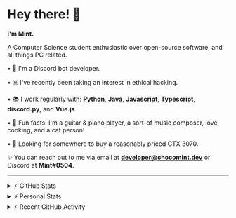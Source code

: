 # Hey there! 👋

**I'm Mint.**

A Computer Science student enthusiastic over open-source software, and all things PC related.

• 👾 I'm a Discord bot developer.

• ☠️ I've recently been taking an interest in ethical hacking.

• 📚 I work regularly with: **Python**, **Java**, **Javascript**, **Typescript**, **discord.py**, and **Vue.js**.

• 🍛 Fun facts: I'm a guitar & piano player, a sort-of music composer, love cooking, and a cat person!

• 🔎 Looking for somewhere to buy a reasonably priced GTX 3070.

✨ You can reach out to me via email at **developer@chocomint.dev** or Discord at **Mint#0504**.

---

<details>
    <summary>⚡ GitHub Stats</summary>

<img height="160px" align="center" alt="Mint's GitHub Stats" src="https://github-readme-stats-lunarmint.vercel.app/api?username=lunarmint&count_private=true&show_icons=true&hide_title=true&hide_border=true&title_color=00ffdf&icon_color=00ffdf&text_color=141823&bg_color=0,4158d0,c850c0,ffcc70&include_all_commits=false"/>

<img align="center" alt="Mint's Most Used Languages" src="https://github-readme-stats-lunarmint.vercel.app/api/top-langs/?username=lunarmint&hide_title=true&hide_border=true&langs_count=8&layout=compact&title_color=141823&bg_color=0,ffcc70,c850c0,4158d0"/>

</details>

<details>
    <summary>⚡ Personal Stats</summary>

<!--START_SECTION:waka-->
![Profile Views](http://img.shields.io/badge/Profile%20Views-0-blue)

![Lines of code](https://img.shields.io/badge/From%20Hello%20World%20I%27ve%20Written-164087%20lines%20of%20code-blue)

**I'm a Night 🦉** 

```text
🌞 Morning    59 commits     ████░░░░░░░░░░░░░░░░░░░░░   19.03% 
🌆 Daytime    91 commits     ███████░░░░░░░░░░░░░░░░░░   29.35% 
🌃 Evening    74 commits     ██████░░░░░░░░░░░░░░░░░░░   23.87% 
🌙 Night      86 commits     ███████░░░░░░░░░░░░░░░░░░   27.74%

```
📅 **I'm Most Productive on Monday** 

```text
Monday       92 commits     ███████░░░░░░░░░░░░░░░░░░   29.68% 
Tuesday      34 commits     ██░░░░░░░░░░░░░░░░░░░░░░░   10.97% 
Wednesday    26 commits     ██░░░░░░░░░░░░░░░░░░░░░░░   8.39% 
Thursday     67 commits     █████░░░░░░░░░░░░░░░░░░░░   21.61% 
Friday       42 commits     ███░░░░░░░░░░░░░░░░░░░░░░   13.55% 
Saturday     26 commits     ██░░░░░░░░░░░░░░░░░░░░░░░   8.39% 
Sunday       23 commits     █░░░░░░░░░░░░░░░░░░░░░░░░   7.42%

```


📊 **This Week I Spent My Time On** 

```text
💬 Programming Languages: 
C++                      14 hrs 42 mins      ███████████████████░░░░░░   78.79% 
Python                   3 hrs 24 mins       ████░░░░░░░░░░░░░░░░░░░░░   18.21% 
Other                    28 mins             ░░░░░░░░░░░░░░░░░░░░░░░░░   2.53% 
CMake                    2 mins              ░░░░░░░░░░░░░░░░░░░░░░░░░   0.18% 
Git Config               1 min               ░░░░░░░░░░░░░░░░░░░░░░░░░   0.16%

🔥 Editors: 
CLion                    14 hrs 48 mins      ███████████████████░░░░░░   79.25% 
PyCharm                  3 hrs 52 mins       █████░░░░░░░░░░░░░░░░░░░░   20.75%

🐱‍💻 Projects: 
project1                 13 hrs 35 mins      ██████████████████░░░░░░░   72.81% 
Chiya                    3 hrs 52 mins       █████░░░░░░░░░░░░░░░░░░░░   20.75% 
test                     1 hr 7 mins         █░░░░░░░░░░░░░░░░░░░░░░░░   6.0% 
Unknown Project          3 mins              ░░░░░░░░░░░░░░░░░░░░░░░░░   0.28% 
CSC454HW1-master         1 min               ░░░░░░░░░░░░░░░░░░░░░░░░░   0.15%

💻 Operating System: 
Windows                  18 hrs 40 mins      █████████████████████████   100.0%

```

**I Mostly Code in Python** 

```text
Python                   6 repos             ███████░░░░░░░░░░░░░░░░░░   28.57% 
C                        5 repos             ██████░░░░░░░░░░░░░░░░░░░   23.81% 
Java                     3 repos             ███░░░░░░░░░░░░░░░░░░░░░░   14.29% 
Clojure                  2 repos             ██░░░░░░░░░░░░░░░░░░░░░░░   9.52% 
Scala                    2 repos             ██░░░░░░░░░░░░░░░░░░░░░░░   9.52%

```



 Last Updated on 25/09/2021
<!--END_SECTION:waka-->

</details>

<details>
    <summary>⚡ Recent GitHub Activity</summary>

<!--START_SECTION:activity-->
1. 💪 Opened PR [#108](https://github.com/ranimepiracy/chiya/pull/108) in [ranimepiracy/chiya](https://github.com/ranimepiracy/chiya)
2. 🎉 Merged PR [#106](https://github.com/ranimepiracy/chiya/pull/106) in [ranimepiracy/chiya](https://github.com/ranimepiracy/chiya)
3. 🎉 Merged PR [#104](https://github.com/ranimepiracy/chiya/pull/104) in [ranimepiracy/chiya](https://github.com/ranimepiracy/chiya)
4. 💪 Opened PR [#105](https://github.com/ranimepiracy/chiya/pull/105) in [ranimepiracy/chiya](https://github.com/ranimepiracy/chiya)
5. ❌ Closed PR [#103](https://github.com/ranimepiracy/chiya/pull/103) in [ranimepiracy/chiya](https://github.com/ranimepiracy/chiya)
<!--END_SECTION:activity-->

</details>
